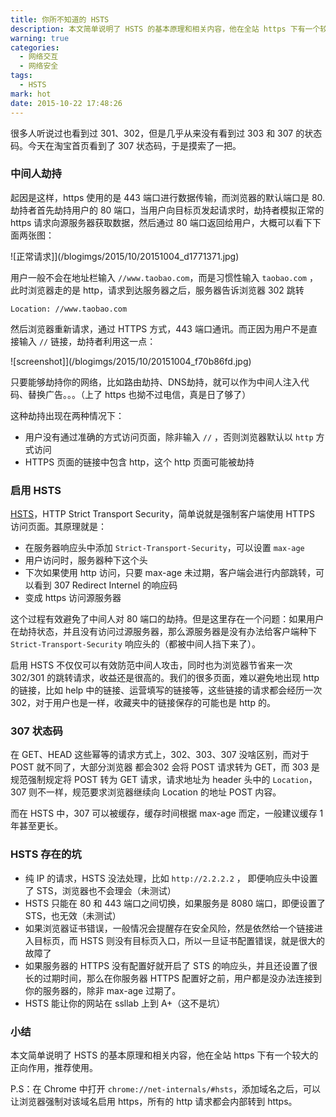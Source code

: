 ```yaml
---
title: 你所不知道的 HSTS
description: 本文简单说明了 HSTS 的基本原理和相关内容，他在全站 https 下有一个较大的正向作用，推荐使用。
warning: true
categories:
  - 网络交互
  - 网络安全
tags:
  - HSTS
mark: hot
date: 2015-10-22 17:48:26
---
```



很多人听说过也看到过 301、302，但是几乎从来没有看到过 303 和 307 的状态码。今天在淘宝首页看到了 307 状态码，于是摸索了一把。

<!--more-->

### 中间人劫持

起因是这样，https 使用的是 443 端口进行数据传输，而浏览器的默认端口是 80. 劫持者首先劫持用户的 80 端口，当用户向目标页发起请求时，劫持者模拟正常的 https 请求向源服务器获取数据，然后通过 80 端口返回给用户，大概可以看下下面两张图：

![正常请求]](/blogimgs/2015/10/20151004_d1771371.jpg)

用户一般不会在地址栏输入 `//www.taobao.com`，而是习惯性输入 `taobao.com` ，此时浏览器走的是 http，请求到达服务器之后，服务器告诉浏览器 302 跳转

```
Location: //www.taobao.com
```

然后浏览器重新请求，通过 HTTPS 方式，443 端口通讯。而正因为用户不是直接输入 `//` 链接，劫持者利用这一点：

![screenshot]](/blogimgs/2015/10/20151004_f70b86fd.jpg)

只要能够劫持你的网络，比如路由劫持、DNS劫持，就可以作为中间人注入代码、替换广告。。。（上了 https 也拗不过电信，真是日了够了）

这种劫持出现在两种情况下：

- 用户没有通过准确的方式访问页面，除非输入 `//` ，否则浏览器默认以 `http` 方式访问
- HTTPS 页面的链接中包含 http，这个 http 页面可能被劫持

### 启用 HSTS

[HSTS](http://tools.ietf.org/html/rfc6797)，HTTP Strict Transport Security，简单说就是强制客户端使用 HTTPS 访问页面。其原理就是：

- 在服务器响应头中添加 `Strict-Transport-Security`，可以设置 `max-age`
- 用户访问时，服务器种下这个头
- 下次如果使用 http 访问，只要 max-age 未过期，客户端会进行内部跳转，可以看到 307 Redirect Internel 的响应码
- 变成 https 访问源服务器

这个过程有效避免了中间人对 80 端口的劫持。但是这里存在一个问题：如果用户在劫持状态，并且没有访问过源服务器，那么源服务器是没有办法给客户端种下 `Strict-Transport-Security` 响应头的（都被中间人挡下来了）。

启用 HSTS 不仅仅可以有效防范中间人攻击，同时也为浏览器节省来一次 302/301 的跳转请求，收益还是很高的。我们的很多页面，难以避免地出现 http 的链接，比如 help 中的链接、运营填写的链接等，这些链接的请求都会经历一次 302，对于用户也是一样，收藏夹中的链接保存的可能也是 http 的。

### 307 状态码

在 GET、HEAD 这些幂等的请求方式上，302、303、307 没啥区别，而对于 POST 就不同了，大部分浏览器 都会302 会将 POST 请求转为 GET，而 303 是规范强制规定将 POST 转为 GET 请求，请求地址为 header 头中的 `Location`，307 则不一样，规范要求浏览器继续向 Location 的地址 POST 内容。

而在 HSTS 中，307 可以被缓存，缓存时间根据 max-age 而定，一般建议缓存 1 年甚至更长。

### HSTS 存在的坑

- 纯 IP 的请求，HSTS 没法处理，比如 `http://2.2.2.2` ， 即便响应头中设置了 STS，浏览器也不会理会（未测试）
- HSTS 只能在 80 和 443 端口之间切换，如果服务是 8080 端口，即便设置了 STS，也无效（未测试）
- 如果浏览器证书错误，一般情况会提醒存在安全风险，然是依然给一个链接进入目标页，而 HSTS 则没有目标页入口，所以一旦证书配置错误，就是很大的故障了
- 如果服务器的 HTTPS 没有配置好就开启了 STS 的响应头，并且还设置了很长的过期时间，那么在你服务器 HTTPS 配置好之前，用户都是没办法连接到你的服务器的，除非 max-age 过期了。
- HSTS 能让你的网站在 ssllab 上到 A+（这不是坑）

### 小结

本文简单说明了 HSTS 的基本原理和相关内容，他在全站 https 下有一个较大的正向作用，推荐使用。

P.S：在 Chrome 中打开 `chrome://net-internals/#hsts`，添加域名之后，可以让浏览器强制对该域名启用 https，所有的 http 请求都会内部转到 https。



